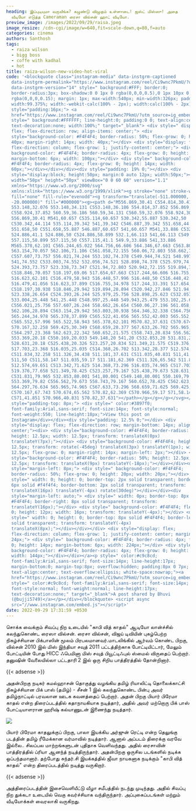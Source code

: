 ```yaml
---
heading: இப்புடியுமா வருவீங்க? கழுண்டு விழுகும் உள்ளாடை! ஜஸ்ட் மிஸ்ஸு! அதை
  வீடியோ எடுத்த Cameraman ரைசா வில்சன் ஹாட் வீடியோ.
preview_image: /images/2022/09/29/raisa.jpeg
image_resize: /cdn-cgi/image/w=640,fit=scale-down,q=80,f=auto
categories: cinema
authors: Santhosh
tags:
  - raiza wilson
  - bigg boss
  - coffe with kadhal
  - hot
title: raiza-wilson-new-video-hot-viral
code: '<blockquote class="instagram-media" data-instgrm-captioned
  data-instgrm-permalink="https://www.instagram.com/reel/Ci9wnc7PkmU/?utm_source=ig_embed&amp;utm_campaign=loading"
  data-instgrm-version="14" style=" background:#FFF; border:0;
  border-radius:3px; box-shadow:0 0 1px 0 rgba(0,0,0,0.5),0 1px 10px 0
  rgba(0,0,0,0.15); margin: 1px; max-width:540px; min-width:326px; padding:0;
  width:99.375%; width:-webkit-calc(100% - 2px); width:calc(100% - 2px);"><div
  style="padding:16px;"> <a
  href="https://www.instagram.com/reel/Ci9wnc7PkmU/?utm_source=ig_embed&amp;utm_campaign=loading"
  style=" background:#FFFFFF; line-height:0; padding:0 0; text-align:center;
  text-decoration:none; width:100%;" target="_blank"> <div style=" display:
  flex; flex-direction: row; align-items: center;"> <div
  style="background-color: #F4F4F4; border-radius: 50%; flex-grow: 0; height:
  40px; margin-right: 14px; width: 40px;"></div> <div style="display: flex;
  flex-direction: column; flex-grow: 1; justify-content: center;"> <div style="
  background-color: #F4F4F4; border-radius: 4px; flex-grow: 0; height: 14px;
  margin-bottom: 6px; width: 100px;"></div> <div style=" background-color:
  #F4F4F4; border-radius: 4px; flex-grow: 0; height: 14px; width:
  60px;"></div></div></div><div style="padding: 19% 0;"></div> <div
  style="display:block; height:50px; margin:0 auto 12px; width:50px;"><svg
  width="50px" height="50px" viewBox="0 0 60 60" version="1.1"
  xmlns="https://www.w3.org/2000/svg"
  xmlns:xlink="https://www.w3.org/1999/xlink"><g stroke="none" stroke-width="1"
  fill="none" fill-rule="evenodd"><g transform="translate(-511.000000,
  -20.000000)" fill="#000000"><g><path d="M556.869,30.41 C554.814,30.41
  553.148,32.076 553.148,34.131 C553.148,36.186 554.814,37.852 556.869,37.852
  C558.924,37.852 560.59,36.186 560.59,34.131 C560.59,32.076 558.924,30.41
  556.869,30.41 M541,60.657 C535.114,60.657 530.342,55.887 530.342,50
  C530.342,44.114 535.114,39.342 541,39.342 C546.887,39.342 551.658,44.114
  551.658,50 C551.658,55.887 546.887,60.657 541,60.657 M541,33.886 C532.1,33.886
  524.886,41.1 524.886,50 C524.886,58.899 532.1,66.113 541,66.113 C549.9,66.113
  557.115,58.899 557.115,50 C557.115,41.1 549.9,33.886 541,33.886
  M565.378,62.101 C565.244,65.022 564.756,66.606 564.346,67.663 C563.803,69.06
  563.154,70.057 562.106,71.106 C561.058,72.155 560.06,72.803 558.662,73.347
  C557.607,73.757 556.021,74.244 553.102,74.378 C549.944,74.521 548.997,74.552
  541,74.552 C533.003,74.552 532.056,74.521 528.898,74.378 C525.979,74.244
  524.393,73.757 523.338,73.347 C521.94,72.803 520.942,72.155 519.894,71.106
  C518.846,70.057 518.197,69.06 517.654,67.663 C517.244,66.606 516.755,65.022
  516.623,62.101 C516.479,58.943 516.448,57.996 516.448,50 C516.448,42.003
  516.479,41.056 516.623,37.899 C516.755,34.978 517.244,33.391 517.654,32.338
  C518.197,30.938 518.846,29.942 519.894,28.894 C520.942,27.846 521.94,27.196
  523.338,26.654 C524.393,26.244 525.979,25.756 528.898,25.623 C532.057,25.479
  533.004,25.448 541,25.448 C548.997,25.448 549.943,25.479 553.102,25.623
  C556.021,25.756 557.607,26.244 558.662,26.654 C560.06,27.196 561.058,27.846
  562.106,28.894 C563.154,29.942 563.803,30.938 564.346,32.338 C564.756,33.391
  565.244,34.978 565.378,37.899 C565.522,41.056 565.552,42.003 565.552,50
  C565.552,57.996 565.522,58.943 565.378,62.101 M570.82,37.631 C570.674,34.438
  570.167,32.258 569.425,30.349 C568.659,28.377 567.633,26.702 565.965,25.035
  C564.297,23.368 562.623,22.342 560.652,21.575 C558.743,20.834 556.562,20.326
  553.369,20.18 C550.169,20.033 549.148,20 541,20 C532.853,20 531.831,20.033
  528.631,20.18 C525.438,20.326 523.257,20.834 521.349,21.575 C519.376,22.342
  517.703,23.368 516.035,25.035 C514.368,26.702 513.342,28.377 512.574,30.349
  C511.834,32.258 511.326,34.438 511.181,37.631 C511.035,40.831 511,41.851
  511,50 C511,58.147 511.035,59.17 511.181,62.369 C511.326,65.562 511.834,67.743
  512.574,69.651 C513.342,71.625 514.368,73.296 516.035,74.965 C517.703,76.634
  519.376,77.658 521.349,78.425 C523.257,79.167 525.438,79.673 528.631,79.82
  C531.831,79.965 532.853,80.001 541,80.001 C549.148,80.001 550.169,79.965
  553.369,79.82 C556.562,79.673 558.743,79.167 560.652,78.425 C562.623,77.658
  564.297,76.634 565.965,74.965 C567.633,73.296 568.659,71.625 569.425,69.651
  C570.167,67.743 570.674,65.562 570.82,62.369 C570.966,59.17 571,58.147 571,50
  C571,41.851 570.966,40.831 570.82,37.631"></path></g></g></g></svg></div><div
  style="padding-top: 8px;"> <div style=" color:#3897f0;
  font-family:Arial,sans-serif; font-size:14px; font-style:normal;
  font-weight:550; line-height:18px;">View this post on
  Instagram</div></div><div style="padding: 12.5% 0;"></div> <div
  style="display: flex; flex-direction: row; margin-bottom: 14px; align-items:
  center;"><div> <div style="background-color: #F4F4F4; border-radius: 50%;
  height: 12.5px; width: 12.5px; transform: translateX(0px)
  translateY(7px);"></div> <div style="background-color: #F4F4F4; height:
  12.5px; transform: rotate(-45deg) translateX(3px) translateY(1px); width:
  12.5px; flex-grow: 0; margin-right: 14px; margin-left: 2px;"></div> <div
  style="background-color: #F4F4F4; border-radius: 50%; height: 12.5px; width:
  12.5px; transform: translateX(9px) translateY(-18px);"></div></div><div
  style="margin-left: 8px;"> <div style=" background-color: #F4F4F4;
  border-radius: 50%; flex-grow: 0; height: 20px; width: 20px;"></div> <div
  style=" width: 0; height: 0; border-top: 2px solid transparent; border-left:
  6px solid #f4f4f4; border-bottom: 2px solid transparent; transform:
  translateX(16px) translateY(-4px) rotate(30deg)"></div></div><div
  style="margin-left: auto;"> <div style=" width: 0px; border-top: 8px solid
  #F4F4F4; border-right: 8px solid transparent; transform:
  translateY(16px);"></div> <div style=" background-color: #F4F4F4; flex-grow:
  0; height: 12px; width: 16px; transform: translateY(-4px);"></div> <div
  style=" width: 0; height: 0; border-top: 8px solid #F4F4F4; border-left: 8px
  solid transparent; transform: translateY(-4px)
  translateX(8px);"></div></div></div> <div style="display: flex;
  flex-direction: column; flex-grow: 1; justify-content: center; margin-bottom:
  24px;"> <div style=" background-color: #F4F4F4; border-radius: 4px; flex-grow:
  0; height: 14px; margin-bottom: 6px; width: 224px;"></div> <div style="
  background-color: #F4F4F4; border-radius: 4px; flex-grow: 0; height: 14px;
  width: 144px;"></div></div></a><p style=" color:#c9c8cd;
  font-family:Arial,sans-serif; font-size:14px; line-height:17px;
  margin-bottom:0; margin-top:8px; overflow:hidden; padding:8px 0 7px;
  text-align:center; text-overflow:ellipsis; white-space:nowrap;"><a
  href="https://www.instagram.com/reel/Ci9wnc7PkmU/?utm_source=ig_embed&amp;utm_campaign=loading"
  style=" color:#c9c8cd; font-family:Arial,sans-serif; font-size:14px;
  font-style:normal; font-weight:normal; line-height:17px;
  text-decoration:none;" target="_blank">A post shared by Bhuvi
  (@bujji5749)</a></p></div></blockquote> <script async
  src="//www.instagram.com/embed.js"></script>'
date: 2022-09-29 17:31:59 +0530
---
```

சொக்க வைக்கும் சிவப்பு நிற உடையில் "காபி வித் காதல்" ஆடியோ லான்ச்சில் கலந்துகொண்ட ரைஸா வில்சன்.
ரைசா வில்சன், விஜய் டிவியின் புகழ்பெற்ற நிகழ்ச்சியான பிக்பாஸின் மூலம் பிரபலமானவர்.மாடலிங்கில் ஆர்வம் கொண்ட பிறகு, வில்சன் 2010 இல் மிஸ் இந்தியா சவுத் 2011 பட்டத்திற்காக போட்டியிட்டார், மேலும் போட்டியின் போது HICC ஃபெமினா மிஸ் சவுத் பியூட்டிஃபுல் ஸ்மைல் விருதைப் பெற்றார். தனுஷின் வேலையில்லா பட்டதாரி 2 இல் ஒரு சிறிய பாத்திரத்தில் தோன்றினார்.

{{< adsense >}}


அதன்பிறகு நடிகர் கமல்ஹாசன் தொகுத்து வழங்கிய தமிழ் ரியாலிட்டி தொலைக்காட்சி நிகழ்ச்சியான பிக் பாஸ் (தமிழ்) - சீசன் 1 இல் கலந்துகொண்ட பின்பு அவர் தமிழ்நாட்டில் பரவலான ஊடக கவனத்தைப் பெற்றார். அதன் பிறகு பியார் பிரேமா காதல் என்ற திரைப்படத்தில் கதாநாயகியாக  நடித்தார், அதில் அவர் மற்றொரு பிக் பாஸ் போட்டியாளரான ஹரிஷ் கல்யாணுடன் இணைந்து நடித்தார்.


![](/images/2022/09/29/raiza-wilson-new-video-hot-viral.jpeg)

பியார் பிரேமா காதலுக்குப் பிறகு, பாலா இயக்கிய அர்ஜுன் ரெட்டி என்ற தெலுங்கு படத்தின் தமிழ் ரீமேக்கான வர்மாவில் நடித்தார். ஆனால் அப்படம் திரைக்கு வரவே இல்லை.. சிலப்பல மாற்றங்களுடன் புதிதாக வெளிவந்தது. அதில் ரைசாவின் பாத்திரத்தில் ப்ரியா ஆனந்த் நடித்திருந்தார். அதன்பிறகு ஒருசில படங்களில் நடிக்க ஒப்பந்தமானார். தற்போது சுந்தர்.சி இயக்கத்தில் ஜீவா நாயகனாக நடிக்கும் "காபி வித் காதல்" என்ற திரைப்படத்தில் நடித்து வருகிறார்.

{{< adsense >}}


அத்திரைப்படத்தின் இசைவெளியீட்டு வீழா சமீபத்தில் நடந்து முடிந்தது. அதில் சிவப்பு நிற துக்கடா உடையில் வெகு கவர்ச்சியாக வந்திருந்தார். அப்புகைப்படங்கள் மற்றும் வீடியோக்கள் வைரலாகி வருகிறது.